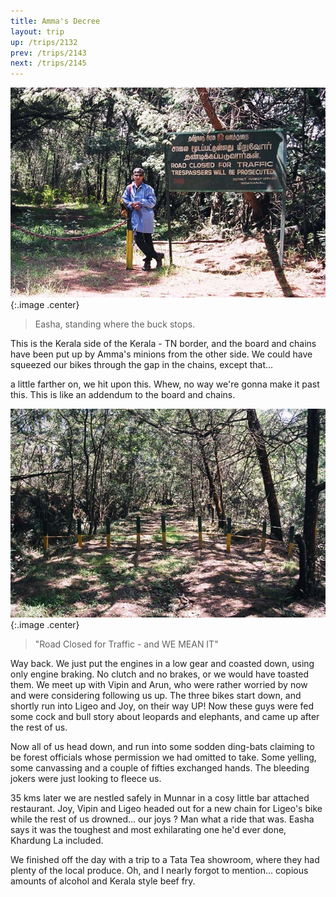 ```yaml
---
title: Amma's Decree
layout: trip
up: /trips/2132
prev: /trips/2143
next: /trips/2145
---
```


![Road Closed](/images/trips/munnar/27040034.jpg 'Road Closed'){:.image .center}

 > Easha, standing where the buck stops.

 This is the Kerala side of the Kerala - TN border, and the board and chains have been put up by Amma's minions from the other side. We could have squeezed our bikes through the gap in the chains, except that...

a little farther on, we hit upon this. Whew, no way we're gonna make it past this. This is like an addendum to the board and chains.

![Road Barred](/images/trips/munnar/27040033.jpg 'Road Barred'){:.image .center}

 > &quot;Road Closed for Traffic - and WE MEAN IT&quot;

 Way back. We just put the engines in a low gear and coasted down, using only engine braking. No clutch and no brakes, or we would have toasted them. We meet up with Vipin and Arun, who were rather worried by now and were considering following us up. The three bikes start down, and shortly run into Ligeo and Joy, on their way UP! Now these guys were fed some cock and bull story about leopards and elephants, and came up after the rest of us.

 Now all of us head down, and run into some sodden ding-bats claiming to be forest officials whose permission we had omitted to take. Some yelling, some canvassing and a couple of fifties exchanged hands. The bleeding jokers were just looking to fleece us.

 35 kms later we are nestled safely in Munnar in a cosy little bar attached restaurant. Joy, Vipin and Ligeo headed out for a new chain for Ligeo's bike while the rest of us drowned... our joys ? Man what a ride that was.  Easha says it was the toughest and most exhilarating one he'd ever done, Khardung La included.

 We finished off the day with a trip to a Tata Tea showroom, where they had plenty of the local produce. Oh, and I nearly forgot to mention... copious amounts of alcohol and Kerala style beef fry.


